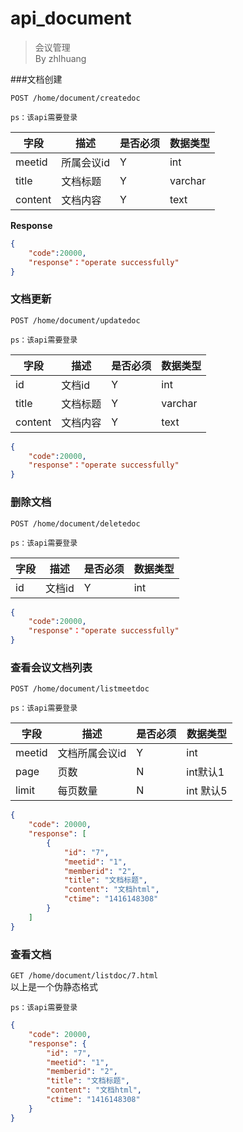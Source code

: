 api_document
===
> 会议管理  
> By zhlhuang   

###文档创建

`POST /home/document/createdoc`  

`ps：该api需要登录`     

字段  |描述 |  是否必须 |数据类型
------------ | -------------| -------------| -------------
meetid|所属会议id|Y|int
title|文档标题|Y|varchar
content|文档内容|Y|text

**Response**  

```json
{
    "code":20000,
    "response"："operate successfully"
}
```
### 文档更新


`POST /home/document/updatedoc`  

`ps：该api需要登录`



字段  |描述 |  是否必须 |数据类型
------------ | -------------| -------------| -------------
id|文档id|Y|int
title|文档标题|Y|varchar
content|文档内容|Y|text

```json
{
    "code":20000,
    "response"："operate successfully"
}
```
### 删除文档


`POST /home/document/deletedoc`  

`ps：该api需要登录`



字段  |描述 |  是否必须 |数据类型
------------ | -------------| -------------| -------------
id|文档id|Y|int

```json
{
    "code":20000,
    "response"："operate successfully"
}
```


### 查看会议文档列表


`POST /home/document/listmeetdoc`  

`ps：该api需要登录`



字段  |描述 |  是否必须 |数据类型
------------ | -------------| -------------| -------------
meetid|文档所属会议id|Y|int
page|页数|N|int默认1 
limit|每页数量|N|int 默认5

```json
{
    "code": 20000,
    "response": [
        {
            "id": "7",
            "meetid": "1",
            "memberid": "2",
            "title": "文档标题",
            "content": "文档html",
            "ctime": "1416148308"
        }
    ]
}
```


### 查看文档


`GET /home/document/listdoc/7.html`  
以上是一个伪静态格式  

`ps：该api需要登录`  
```json
{
    "code": 20000,
    "response": {
        "id": "7",
        "meetid": "1",
        "memberid": "2",
        "title": "文档标题",
        "content": "文档html",
        "ctime": "1416148308"
    }
}

```


